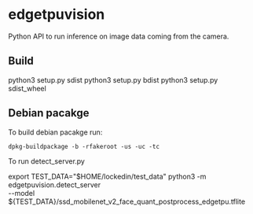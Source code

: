 # edgetpuvision

Python API to run inference on image data coming from the camera.

## Build

python3 setup.py sdist
python3 setup.py bdist
python3 setup.py sdist_wheel

## Debian pacakge

To build debian pacakge run:
```
dpkg-buildpackage -b -rfakeroot -us -uc -tc
```
To run detect_server.py

export TEST_DATA="$HOME/lockedin/test_data"
python3 -m edgetpuvision.detect_server \
--model ${TEST_DATA}/ssd_mobilenet_v2_face_quant_postprocess_edgetpu.tflite
